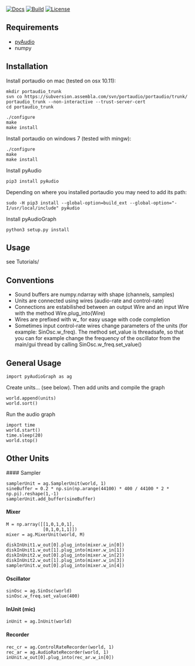 [![Docs](https://readthedocs.org/projects/pyaudiograph/badge/?version=latest)](https://pyaudiograph.readthedocs.io/en/latest/?badge=latest)
[![Build](https://travis-ci.org/brunodigiorgi/pyAudioGraph.svg)](https://travis-ci.org/brunodigiorgi/pyAudioGraph)
[![License](https://img.shields.io/badge/license-GPLv2-blue.svg)](https://raw.githubusercontent.com/brunodigiorgi/pyAudioGraph/master/LICENSE)

Requirements
------------

* [pyAudio](http://people.csail.mit.edu/hubert/pyaudio/)
* numpy

Installation
------------

Install portaudio on mac (tested on osx 10.11):
	
	mkdir portaudio_trunk
	svn co https://subversion.assembla.com/svn/portaudio/portaudio/trunk/ portaudio_trunk --non-interactive --trust-server-cert
	cd portaudio_trunk
	
	./configure
	make 
	make install

Install portaudio on windows 7 (tested with mingw):
	
	./configure
	make 
	make install

Install pyAudio

	pip3 install pyAudio
	

Depending on where you installed portaudio you may need to add its path:

	sudo -H pip3 install --global-option=build_ext --global-option="-I/usr/local/include" pyAudio

Install pyAudioGraph

	python3 setup.py install

Usage
-----
	
see Tutorials/

Conventions
-----------

* Sound buffers are numpy.ndarray with shape (channels, samples)
* Units are connected using wires (audio-rate and control-rate)
* Connections are estabilished between an output Wire and an input Wire with the method Wire.plug_into(Wire)
* Wires are prefixed with w_ for easy usage with code completion
* Sometimes input control-rate wires change parameters of the units (for example: SinOsc.w_freq). The method set_value is threadsafe, so that you can for example change the frequency of the oscillator from the main/gui thread by calling SinOsc.w_freq.set_value()

General Usage
-------------

	import pyAudioGraph as ag

Create units... (see below). 
Then add units and compile the graph

	world.append(units)
	world.sort()

Run the audio graph

	import time
	world.start()
	time.sleep(20)
	world.stop()

Other Units
-----------


#### Sampler

	samplerUnit = ag.SamplerUnit(world, 1)
	sineBuffer = 0.2 * np.sin(np.arange(44100) * 400 / 44100 * 2 * np.pi).reshape(1,-1)
	samplerUnit.add_buffer(sineBuffer)

#### Mixer

	M = np.array([[1,0,1,0,1],
				  [0,1,0,1,1]]) 
	mixer = ag.MixerUnit(world, M)

	diskInUnit1.w_out[0].plug_into(mixer.w_in[0])
	diskInUnit1.w_out[1].plug_into(mixer.w_in[1])
	diskInUnit2.w_out[0].plug_into(mixer.w_in[2])
	diskInUnit2.w_out[1].plug_into(mixer.w_in[3])
	samplerUnit.w_out[0].plug_into(mixer.w_in[4])

#### Oscillator
	
	sinOsc = ag.SinOsc(world)
	sinOsc.w_freq.set_value(400)

#### InUnit (mic)

	inUnit = ag.InUnit(world)

#### Recorder

	rec_cr = ag.ControlRateRecorder(world, 1)
	rec_ar = ag.AudioRateRecorder(world, 1)
	inUnit.w_out[0].plug_into(rec_ar.w_in[0])


